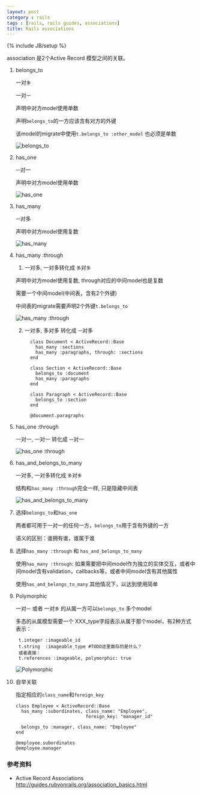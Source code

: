 ```yaml
---
layout: post
category : rails
tags : [rails, rails guides, associations]
title: Rails associations
---
```

{% include JB/setup %}

association 是2个Active Record 模型之间的关联。

1. belongs_to

   一对`多` 

   一对`一`

   声明中对方model使用单数

   声明`belongs_to`的一方应该含有对方的外键

   该model的migrate中使用`t.belongs_to :other_model` 也必须是单数

   ![belongs_to](http://guides.rubyonrails.org/images/belongs_to.png)

2. has_one 

   `一`对一

   声明中对方model使用单数

   ![has_one](http://guides.rubyonrails.org/images/has_one.png)

3. has_many 

   `一`对多

   声明中对方model使用复数

   ![has_many](http://guides.rubyonrails.org/images/has_many.png)

4. has_many :through 

   1) 一对多, 一对多转化成 `多`对`多`
 
   声明中对方model使用复数, through对应的中间model也是复数

   需要一个中间model(中间表，含有2个外键)

   中间表的migrate需要声明2个外键`t.belongs_to`

   ![has_many :through](http://guides.rubyonrails.org/images/has_many_through.png)

   2) 一对多, 多对多 转化成 `一`对多

            class Document < ActiveRecord::Base
              has_many :sections
              has_many :paragraphs, through: :sections
            end
             
            class Section < ActiveRecord::Base
              belongs_to :document
              has_many :paragraphs
            end
             
            class Paragraph < ActiveRecord::Base
              belongs_to :section
            end   

            @document.paragraphs

5. has_one :through

   一对一, 一对一 转化成 `一`对一

   ![has_one :through](http://guides.rubyonrails.org/images/has_one_through.png)

6. has_and_belongs_to_many 

   一对多, 一对多转化成 `多`对`多`

   结构和`has_many :through`完全一样, 只是隐藏中间表

   ![has_and_belongs_to_many](http://guides.rubyonrails.org/images/habtm.png)

7. 选择`belongs_to`和`has_one`

   两者都可用于一对一的任何一方，`belongs_to`用于含有外键的一方

   语义的区别：谁拥有谁，谁属于谁

8. 选择`has_many :through` 和 `has_and_belongs_to_many`

   使用`has_many :through`: 如果需要把中间model作为独立的实体交互，或者中间model含有validation，callbacks等，或者中间model含有其他属性

   使用`has_and_belongs_to_many` 其他情况下，以达到使用简单

9. Polymorphic 

   一对`一` 或者 一对`多` 的从属一方可以`belongs_to` 多个model

   多态的从属模型需要一个 XXX_type字段表示从属于那个model，有2种方式表示：

        t.integer :imageable_id
        t.string  :imageable_type #TODO这里面存的是什么？
        或者直接：
        t.references :imageable, polymorphic: true

   ![Polymorphic](http://guides.rubyonrails.org/images/polymorphic.png)

10. 自举关联

    指定相应的`class_name`和`foreign_key`

        class Employee < ActiveRecord::Base
          has_many :subordinates, class_name: "Employee",
                                  foreign_key: "manager_id"
         
          belongs_to :manager, class_name: "Employee"
        end  

        @employee.subordinates 
        @employee.manager

### 参考资料
* Active Record Associations <http://guides.rubyonrails.org/association_basics.html>
